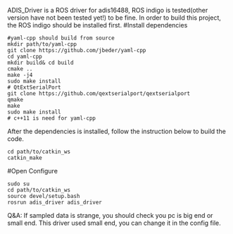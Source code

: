 ADIS_Driver is a ROS driver for adis16488, ROS indigo is tested(other version have not been tested yet!) to be fine. In order to build this project, the ROS indigo should be installed first.
#Install dependencies
```
#yaml-cpp should build from source
mkdir path/to/yaml-cpp
git clone https://github.com/jbeder/yaml-cpp
cd yaml-cpp
mkdir build& cd build
cmake ..
make -j4
sudo make install 
# QtExtSerialPort
git clone https://github.com/qextserialport/qextserialport
qmake
make 
sudo make install
# c++11 is need for yaml-cpp
```
After the dependencies is installed, follow the instruction below to build the code.
```
cd path/to/catkin_ws
catkin_make
```
#Open Configure
```
sudo su
cd path/to/catkin_ws
source devel/setup.bash
rosrun adis_driver adis_driver
```

Q&A:
If sampled data is strange, you should check you pc is big end or small end. This driver used small end, you can change it in the config file.